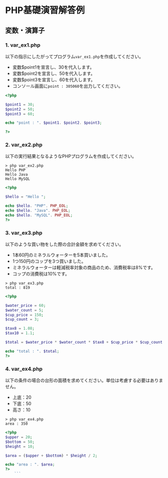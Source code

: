 # PHP基礎演習解答例

## 変数・演算子

### 1. var_ex1.php

以下の指示にしたがってプログラム`var_ex1.php`を作成してください。

- 変数$point1を宣言し、30を代入します。
- 変数$point2を宣言し、50を代入します。
- 変数$point3を宣言し、60を代入します。
- コンソール画面に`point : 305060`を出力してください。

```php
<?php

$point1 = 30;
$point2 = 50;
$point3 = 60;

echo "point : ". $point1. $point2. $point3;

?>
```

### 2. var_ex2.php

以下の実行結果となるようなPHPプログラムを作成してください。

```console
> php var_ex2.php
Hello PHP
Hello Java
Hello MySQL
```

```php
<?php

$hello = "Hello ";

echo $hello. "PHP". PHP_EOL;
echo $hello. "Java". PHP_EOL;
echo $hello. "MySQL". PHP_EOL;
?>
```

### 3. var_ex3.php

以下のような買い物をした際の合計金額を求めてください。

- 1本60円のミネラルウォーターを5本買いました。
- 1つ150円のコップを3つ買いました。
- ミネラルウォーターは軽減税率対象の商品のため、消費税率は8%です。
- コップの消費税は10%です。

```console
> php var_ex3.php
total : 819
```

```php
<?php

$water_price = 60;
$water_count = 5;
$cup_price = 150;
$cup_count = 3;

$tax8 = 1.08;
$tax10 = 1.1;

$total = $water_price * $water_count * $tax8 + $cup_price * $cup_count * $tax10;

echo "total : ". $total;
?>
```

### 4. var_ex4.php

以下の条件の場合の台形の面積を求めてください。単位は考慮する必要はありません。

- 上底：20
- 下底：50
- 高さ：10

```console
> php var_ex4.php
area : 350
```

```php
<?php
$upper = 20;
$bottom = 50;
$height = 10;

$area = ($upper + $bottom) * $height / 2;

echo "area : ". $area;
?>
    ```